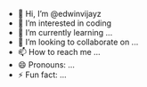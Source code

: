 - 👋 Hi, I’m @edwinvijayz
- 👀 I’m interested in coding
- 🌱 I’m currently learning ...
- 💞️ I’m looking to collaborate on ...
- 📫 How to reach me ...
- 😄 Pronouns: ...
- ⚡ Fun fact: ...

<!---
edwinvijayz/edwinvijayz is a ✨ special ✨ repository because its `README.md` (this file) appears on your GitHub profile.
You can click the Preview link to take a look at your changes.
--->
